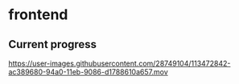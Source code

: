 # frontend

## Current progress


https://user-images.githubusercontent.com/28749104/113472842-ac389680-94a0-11eb-9086-d1788610a657.mov

